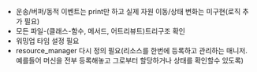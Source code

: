 - 운송/버퍼/동적 이벤트는 print만 하고 실제 자원 이동/상태 변화는 미구현(로직 추가 필요)
- 모든 파일-(클래스-함수, 메서드, 어트리뷰트)트리구조 확인
- 워밍업 타임 설정 필요
- resource_manager 다시 정의 필요(리소스를 한번에 등록하고 관리하는 매니저. 예를들어 머신을 전부 등록해놓고 그로부터 할당하거나 상태를 확인할수 있도록)